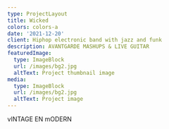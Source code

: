 ```yaml
---
type: ProjectLayout
title: Wicked
colors: colors-a
date: '2021-12-20'
client: Hiphop electronic band with jazz and funk
description: AVANTGARDE MASHUPS & LIVE GUITAR
featuredImage:
  type: ImageBlock
  url: /images/bg2.jpg
  altText: Project thumbnail image
media:
  type: ImageBlock
  url: /images/bg2.jpg
  altText: Project image
---
```

vINTAGE EN mODERN

